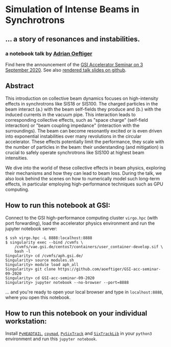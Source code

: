 # Simulation of Intense Beams in Synchrotrons

## ... a story of resonances and instabilities.

### a notebook talk by [Adrian Oeftiger](http://oeftiger.net/)

Find here the announcement of the [GSI Accelerator Seminar on 3 September 2020](https://indico.gsi.de/event/10059/).
See also [rendered talk slides on github](https://aoeftiger.github.io/GSI-acc-seminar-09-2020/).

## Abstract

This introduction on collective beam dynamics focuses on high-intensity effects in synchrotrons like SIS18 or SIS100. The charged particles in the beam interact (a.) with the beam self-fields they produce and (b.) with the induced currents in the vacuum pipe. This interaction leads to corresponding collective effects, such as "space charge" (self-field interaction) or "beam coupling impedance" (interaction with the surroundings). The beam can become resonantly excited or is even driven into exponential instabilities over many revolutions in the circular accelerator. These effects potentially limit the performance, they scale with the number of particles in the beam: their understanding (and mitigation) is crucial to safely operate synchrotrons like SIS100 at highest beam intensities.

We dive into the world of these collective effects in beam physics, exploring their mechanisms and how they can lead to beam loss. During the talk, we also look behind the scenes on how to numerically model such long-term effects, in particular employing high-performance techniques such as GPU computing.

## How to run this notebook at GSI:

Connect to the GSI high-performance computing cluster `virgo.hpc` (with port forwarding), load the accelerator physics environment and run the jupyter notebook server:

```
$ ssh virgo.hpc -L 8888:localhost:8888
$ singularity exec --bind /cvmfs \
    /cvmfs/vae.gsi.de/centos7/containers/user_container-develop.sif \
    bash -l
Singularity> cd /cvmfs/aph.gsi.de/
Singularity> source modules.sh
Singularity> module load aph_all
Singularity> git clone https://github.com/aoeftiger/GSI-acc-seminar-09-2020
Singularity> cd GSI-acc-seminar-09-2020
Singularity> jupyter notebook --no-browser --port=8888
```

... and you're ready to open your local browser and type in `localhost:8888`, where you open this notebook.

## How to run this notebook on your individual workstation:

Install [`PyHEADTAIL`](https://pypi.org/project/PyHEADTAIL/), [`cpymad`](https://pypi.org/project/cpymad/), [`PySixTrack`](https://github.com/SixTrack/pysixtrack/) and [`SixTrackLib`](https://github.com/SixTrack/sixtracklib) in your `python3` environment and run this `jupyter notebook`.
